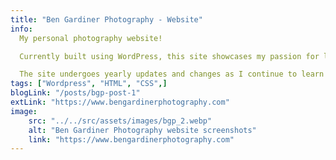 ```yaml
---
title: "Ben Gardiner Photography - Website"
info:
  My personal photography website!

  Currently built using WordPress, this site showcases my passion for landscape and nature photography.

  The site undergoes yearly updates and changes as I continue to learn and improve my skills as a developer and photographer.
tags: ["Wordpress", "HTML", "CSS",]
blogLink: "/posts/bgp-post-1"
extLink: "https://www.bengardinerphotography.com"
image:
    src: "../../src/assets/images/bgp_2.webp"
    alt: "Ben Gardiner Photography website screenshots"
    link: "https://www.bengardinerphotography.com"
---
```

